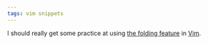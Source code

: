 ```yaml
---
tags: vim snippets
---
```


I should really get some practice at using [the folding feature](http://www.linux.com/archive/feature/114138) in [Vim](/wiki/Vim).
